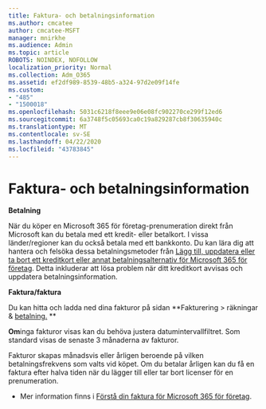 ```yaml
---
title: Faktura- och betalningsinformation
ms.author: cmcatee
author: cmcatee-MSFT
manager: mnirkhe
ms.audience: Admin
ms.topic: article
ROBOTS: NOINDEX, NOFOLLOW
localization_priority: Normal
ms.collection: Adm_O365
ms.assetid: ef2df989-8539-48b5-a324-97d2e09f14fe
ms.custom:
- "485"
- "1500018"
ms.openlocfilehash: 5031c6218f8eee9e06e08fc902270ce299f12ed6
ms.sourcegitcommit: 6a3748f5c05693ca0c19a829287cb8f30635940c
ms.translationtype: MT
ms.contentlocale: sv-SE
ms.lasthandoff: 04/22/2020
ms.locfileid: "43783845"
---
```

# <a name="invoice-and-payment-information"></a>Faktura- och betalningsinformation

**Betalning**

När du köper en Microsoft 365 för företag-prenumeration direkt från Microsoft kan du betala med ett kredit- eller betalkort.  I vissa länder/regioner kan du också betala med ett bankkonto.  Du kan lära dig att hantera och felsöka dessa betalningsmetoder från [Lägg till, uppdatera eller ta bort ett kreditkort eller annat betalningsalternativ för Microsoft 365 för företag](https://go.microsoft.com/fwlink/?linkid=2118133).  Detta inkluderar att lösa problem när ditt kreditkort avvisas och uppdatera betalningsinformation.

**Faktura/faktura**

Du kan hitta och ladda ned dina fakturor på sidan **Fakturering > räkningar & [betalning.](https://go.microsoft.com/fwlink/p/?linkid=848039) **  

**Om**inga fakturor visas kan du behöva justera datumintervallfiltret.  Som standard visas de senaste 3 månaderna av fakturor.

Fakturor skapas månadsvis eller årligen beroende på vilken betalningsfrekvens som valts vid köpet.  Om du betalar årligen kan du få en faktura efter halva tiden när du lägger till eller tar bort licenser för en prenumeration.
 
- Mer information finns i [Förstå din faktura för Microsoft 365 för företag](https://go.microsoft.com/fwlink/?linkid=2119101).
